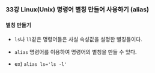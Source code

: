 ### 33강 Linux(Unix) 명령어 별칭 만들어 사용하기 (alias)



#### 별칭 만들기

* `ls`나 `ll`같은 명령어들은 사실 속성값을 설정한 별칭들이다. 

* `alias` 명령어를 이용하여 명령어의 별칭을 만들 수 있다.
* ex) `alias ls='ls -l'` 